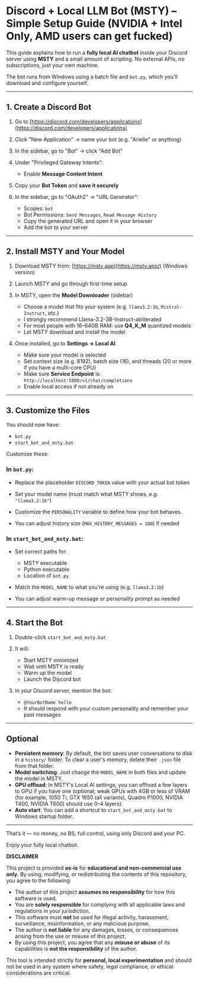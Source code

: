 # Discord + Local LLM Bot (MSTY) – Simple Setup Guide (NVIDIA + Intel Only, AMD users can get fucked)

This guide explains how to run a **fully local AI chatbot** inside your Discord server using **MSTY** and a small amount of scripting. No external APIs, no subscriptions, just your own machine.

The bot runs from Windows using a batch file and `bot.py`, which you'll download and configure yourself.

---

## 1. Create a Discord Bot

1. Go to [https://discord.com/developers/applications](https://discord.com/developers/applications)
2. Click "New Application" → name your bot (e.g. "Arielle" or anything)
3. In the sidebar, go to "Bot" → click "Add Bot"
4. Under "Privileged Gateway Intents":

   * Enable **Message Content Intent**
5. Copy your **Bot Token** and **save it securely**
6. In the sidebar, go to "OAuth2" → "URL Generator":

   * Scopes: `bot`
   * Bot Permissions: `Send Messages`, `Read Message History`
   * Copy the generated URL and open it in your browser
   * Add the bot to your server

---

## 2. Install MSTY and Your Model

1. Download MSTY from:
   [https://msty.app](https://msty.app/) (Windows version)

2. Launch MSTY and go through first-time setup

3. In MSTY, open the **Model Downloader** (sidebar)

   * Choose a model that fits your system (e.g. `llama3.2:1b`, `Mistral-Instruct`, etc.)
   * I strongly recommend Llama-3.2-3B-Instruct-abliterated
   * For most people with 16–64GB RAM: use **Q4\_K\_M** quantized models
   * Let MSTY download and install the model

4. Once installed, go to **Settings → Local AI**

   * Make sure your model is selected
   * Set context size (e.g. 8192), batch size (16), and threads (20 or more if you have a multi-core CPU)
   * Make sure **Service Endpoint** is: `http://localhost:5000/v1/chat/completions`
   * Enable local access if not already on

---

## 3. Customize the Files

You should now have:

* `bot.py`
* `start_bot_and_msty.bat`

Customize these:

### In `bot.py`:

* Replace the placeholder `DISCORD_TOKEN` value with your actual bot token

* Set your model name (must match what MSTY shows, e.g. `"llama3.2:1b"`)

* Customize the `PERSONALITY` variable to define how your bot behaves.

* You can adjust history size (`MAX_HISTORY_MESSAGES = 100`) if needed

### In `start_bot_and_msty.bat`:

* Set correct paths for:

  * MSTY executable
  * Python executable
  * Location of `bot.py`
* Match the `MODEL_NAME` to what you're using (e.g. `llama3.2:1b`)
* You can adjust warm-up message or personality prompt as needed

---

## 4. Start the Bot

1. Double-click `start_bot_and_msty.bat`

2. It will:

   * Start MSTY minimized
   * Wait until MSTY is ready
   * Warm up the model
   * Launch the Discord bot

3. In your Discord server, mention the bot:

   * `@YourBotName hello`
   * It should respond with your custom personality and remember your past messages

---

## Optional

* **Persistent memory**: By default, the bot saves user conversations to disk in a `history/` folder. To clear a user's memory, delete their `.json` file from that folder.
* **Model switching**: Just change the `MODEL_NAME` in both files and update the model in MSTY.
* **GPU offload**: In MSTY's Local AI settings, you can offload a few layers to GPU if you have one (optional; weak GPUs with 4GB or less of VRAM (for example, 1050 Ti, GTX 1650 (all variants), Quadro P1000, NVIDIA T400, NVIDIA T600) should use 0–4 layers).
* **Auto start**: You can add a shortcut to `start_bot_and_msty.bat` to Windows startup folder.

---

That’s it — no money, no BS, full control, using only Discord and your PC.

Enjoy your fully local chatbot.

**DISCLAIMER**

This project is provided **as-is** for **educational and non-commercial use only**. By using, modifying, or redistributing the contents of this repository, you agree to the following:

* The author of this project **assumes no responsibility** for how this software is used.
* You are **solely responsible** for complying with all applicable laws and regulations in your jurisdiction.
* This software must **not** be used for illegal activity, harassment, surveillance, misinformation, or any malicious purpose.
* The author is **not liable** for any damages, losses, or consequences arising from the use or misuse of this project.
* By using this project, you agree that any **misuse or abuse** of its capabilities is **not the responsibility** of the author.

This tool is intended strictly for **personal, local experimentation** and should not be used in any system where safety, legal compliance, or ethical considerations are critical.
